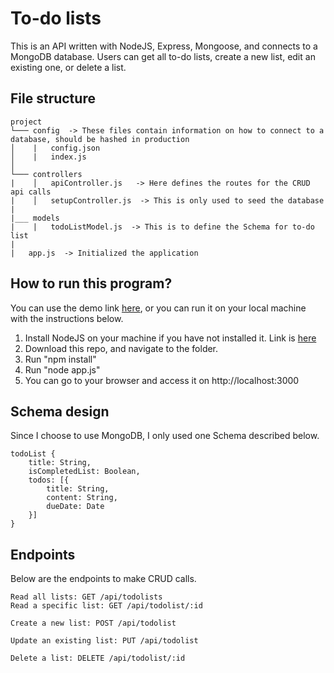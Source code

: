 # To-do lists
This is an API written with NodeJS, Express, Mongoose, and connects to a MongoDB database. Users can get all to-do lists, create a new list, edit an existing one, or delete a list.

## File structure
```
project 
└─── config  -> These files contain information on how to connect to a database, should be hashed in production
│    |   config.json
│    |   index.js  
│   
└─── controllers 
|    │   apiController.js   -> Here defines the routes for the CRUD api calls
|    │   setupController.js  -> This is only used to seed the database
|
|___ models
|    |   todoListModel.js  -> This is to define the Schema for to-do list 
|
|   app.js  -> Initialized the application
```

## How to run this program?
You can use the demo link [here](https://damp-sea-61125.herokuapp.com/), or you can run it on your local machine with the instructions below.
1. Install NodeJS on your machine if you have not installed it. Link is [here](https://nodejs.org/en)
2. Download this repo, and navigate to the folder.
3. Run "npm install"
4. Run "node app.js"
5. You can go to your browser and access it on http://localhost:3000

## Schema design
Since I choose to use MongoDB, I only used one Schema described below.
```
todoList {
    title: String,
    isCompletedList: Boolean,
    todos: [{
        title: String,
        content: String,
        dueDate: Date
    }]
}
```

## Endpoints
Below are the endpoints to make CRUD calls.
```
Read all lists: GET /api/todolists
Read a specific list: GET /api/todolist/:id

Create a new list: POST /api/todolist

Update an existing list: PUT /api/todolist

Delete a list: DELETE /api/todolist/:id
```
